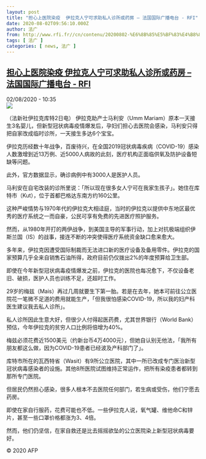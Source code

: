 ```yaml
---
layout: post
title: "担心上医院染疫  伊拉克人宁可求助私人诊所或药房 – 法国国际广播电台 - RFI"
date: 2020-08-02T09:56:10.000Z
author: 法广
from: http://www.rfi.fr//cn/contenu/20200802-%E6%8B%85%E5%BF%83%E4%B8%8A%E5%8C%BB%E9%99%A2%E6%9F%93%E7%96%AB-%E4%BC%8A%E6%8B%89%E5%85%8B%E4%BA%BA%E5%AE%81%E5%8F%AF%E6%B1%82%E5%8A%A9%E7%A7%81%E4%BA%BA%E8%AF%8A%E6%89%80%E6%88%96%E8%8D%AF%E6%88%BF
tags: [ 法广 ]
categories: [ news, 法广 ]
---
```

<!--1596362170000-->
[担心上医院染疫  伊拉克人宁可求助私人诊所或药房 – 法国国际广播电台 - RFI](http://www.rfi.fr//cn/contenu/20200802-%E6%8B%85%E5%BF%83%E4%B8%8A%E5%8C%BB%E9%99%A2%E6%9F%93%E7%96%AB-%E4%BC%8A%E6%8B%89%E5%85%8B%E4%BA%BA%E5%AE%81%E5%8F%AF%E6%B1%82%E5%8A%A9%E7%A7%81%E4%BA%BA%E8%AF%8A%E6%89%80%E6%88%96%E8%8D%AF%E6%88%BF)
------

<div>
<div>02/08/2020 - 10:35</div><img src="https://s.rfi.fr/media/display/cdb2f520-d49e-11ea-9123-005056a98db9/w:310/p:16x9/int0009b.200802163502.jpg"><div class="t-content__body u-clearfix"><div class="m-interstitial"></div><p>（法新社伊拉克库特2日电）    伊拉克助产士马利安（Umm Mariam）原本一天接生3名婴儿，但新型冠状病毒疫情爆发后，孕妇们担心去医院会感染，马利安只得把自家改成临时诊所，一天接生多达6个宝宝。</p><p>    伊拉克历经数十年战争，百废待兴，在全国2019冠状病毒疾病（COVID-19）感染人数激增到近13万例、近5000人病故的此刻，医疗机构正面临供氧及防护设备短缺等问题。</p><p>    此外，官方数据显示，确诊病例中有3000人是医护人员。</p><p>    马利安在自宅改装的诊所里说：「所以现在很多女人宁可在我家生孩子」。她住在库特市（Kut），位于首都巴格达东南方约160公里。</p><p>    这种严峻情势与1970年代的伊拉克大相迳庭，当时的伊拉克以提供中东地区最优秀的医疗系统之一而自豪，公民可享有免费的先进医疗照护服务。</p><p>    然而，从1980年开打的两伊战争，到美国主导的军事行动，加上对抗极端组织伊斯兰国（IS）的战事，接连不断的冲突使得医疗系统资金缺口愈来愈大。</p><p>    多年来，伊拉克因遭受国际制裁而无法进口新的医疗设备及备用零件。伊拉克的国家预算几乎全来自销售石油所得，政府目前仍仅拨出2%的年度预算给卫生部。</p><p>    即使在今年新型冠状病毒疫情爆发之前，伊拉克的医院也每况愈下，不仅设备老旧、破损，医护人员也训练不足，还超时工作。</p><p>    29岁的梅兹（Mais）再过几周就要生下第一胎。若是在去年，她本可前往公立医院花一笔微不足道的费用就能生产，「但我很怕感染COVID-19，所以我的妇产科医生建议我去私人诊所」。</p><p>    私人诊所因此生意大好，但很少人付得起医药费，尤其世界银行（World Bank）预估，今年伊拉克的贫穷人口比例将倍增为40%。</p><p>    梅兹必须花费近1500美元（约新台币4万4000元），但她自认别无他法，「我所有朋友都这么做，因为COVID-19患者已经波及产科部门了」。</p><p>    库特市所在的瓦西特省（Wasit）有9所公立医院，其中一所已改成专门医治新型冠状病毒感染者的设施。其他8所医院试图维持正常运作，把所有染疫患者都转到那所专门医院。</p><p>    但居民仍然担心感染，很多人根本不去医院任何部门，若生病或受伤，他们宁愿去药房。</p><p>    即使在家自行服药，花费可能也不低。一些伊拉克人说，氧气罐、维他命C和锌片，甚至一些口罩价格都涨为3、4倍。</p><p>    然而，他们仍坚信，在家自救还是比去摇摇欲坠的公立医院染上新型冠状病毒要好。</p><p class="t-copyright">© 2020 AFP</p>        </div>
</div>
